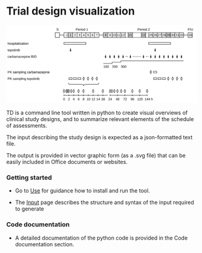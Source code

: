 # Trial design visualization

![](td.svg)

TD is a command line tool written in python to create visual overviews of clinical study designs, and to summarize relevant elements of the schedule of assessments.

The input describing the study design is expected as a json-formatted text file.

The output is provided in vector graphic form (as a .svg file) that can be easily included in Office documents or websites.

### Getting started

* Go to [Use](use.md) for guidance how to install and run the tool.

* The [Input](input.md) page describes the structure and syntax of the input required to generate

### Code documentation

* A detailed documentation of the python code is provided in the Code documentation section.
